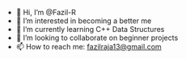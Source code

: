 - 👋 Hi, I’m @Fazil-R
- 👀 I’m interested in becoming a better me
- 🌱 I’m currently learning C++ Data Structures
- 💞️ I’m looking to collaborate on beginner projects
- 📫 How to reach me: fazilraja13@gmail.com

<!---
Fazil-R/Fazil-R is a ✨ special ✨ repository because its `README.md` (this file) appears on your GitHub profile.
You can click the Preview link to take a look at your changes.
--->
